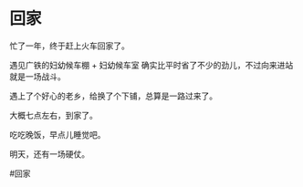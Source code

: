 # 回家

忙了一年，终于赶上火车回家了。

遇见广铁的妇幼候车棚 + 妇幼候车室
确实比平时省了不少的劲儿，不过向来进站就是一场战斗。



遇上了个好心的老乡，给换了个下铺，总算是一路过来了。


大概七点左右，到家了。

吃吃晚饭，早点儿睡觉吧。


明天，还有一场硬仗。


#回家

